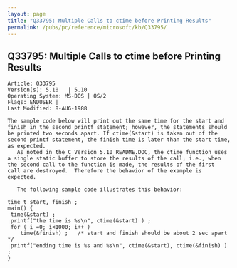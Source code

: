 ```yaml
---
layout: page
title: "Q33795: Multiple Calls to ctime before Printing Results"
permalink: /pubs/pc/reference/microsoft/kb/Q33795/
---
```


## Q33795: Multiple Calls to ctime before Printing Results

	Article: Q33795
	Version(s): 5.10   | 5.10
	Operating System: MS-DOS | OS/2
	Flags: ENDUSER |
	Last Modified: 8-AUG-1988
	
	The sample code below will print out the same time for the start and
	finish in the second printf statement; however, the statements should
	be printed two seconds apart. If ctime(&start) is taken out of the
	second printf statement, the finish time is later than the start time,
	as expected.
	   As noted in the C Version 5.10 README.DOC, the ctime function uses
	a single static buffer to store the results of the call; i.e., when
	the second call to the function is made, the results of the first
	call are destroyed.  Therefore the behavior of the example is expected.
	
	   The following sample code illustrates this behavior:
	
	time_t start, finish ;
	main() {
	 time(&start) ;
	 printf("the time is %s\n", ctime(&start) ) ;
	 for ( i =0; i<1000; i++ )
	    time(&finish) ;   /* start and finish should be about 2 sec apart */
	 printf("ending time is %s and %s\n", ctime(&start), ctime(&finish) ) ;
	}
